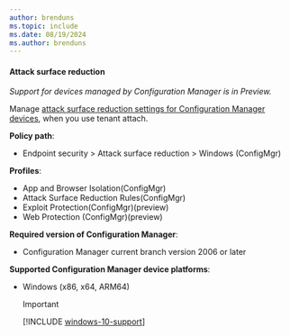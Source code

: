 ```yaml
---
author: brenduns
ms.topic: include
ms.date: 08/19/2024
ms.author: brenduns
---
```


#### Attack surface reduction

*Support for devices managed by Configuration Manager is in Preview.*

Manage [attack surface reduction settings for Configuration Manager devices](../protect/endpoint-security-asr-profile-settings.md#attack-surface-reduction-configmgr), when you use tenant attach.

**Policy path**:

- Endpoint security > Attack surface reduction > Windows (ConfigMgr)

**Profiles**:

- App and Browser Isolation(ConfigMgr)
- Attack Surface Reduction Rules(ConfigMgr)
- Exploit Protection(ConfigMgr)(preview)
- Web Protection (ConfigMgr)(preview)

**Required version of Configuration Manager**:

- Configuration Manager current branch version 2006 or later

**Supported Configuration Manager device platforms**:

- Windows (x86, x64, ARM64)

  > [!IMPORTANT]
  > [!INCLUDE [windows-10-support](../includes/windows-10-support.md)]

